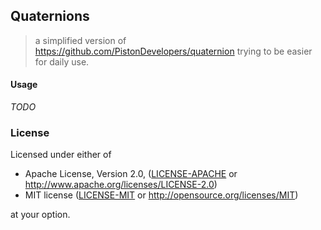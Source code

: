## Quaternions

> a simplified version of https://github.com/PistonDevelopers/quaternion trying to be easier for daily use.

#### Usage

_TODO_

### License

Licensed under either of

- Apache License, Version 2.0, ([LICENSE-APACHE](LICENSE-APACHE) or http://www.apache.org/licenses/LICENSE-2.0)
- MIT license ([LICENSE-MIT](LICENSE-MIT) or http://opensource.org/licenses/MIT)

at your option.
